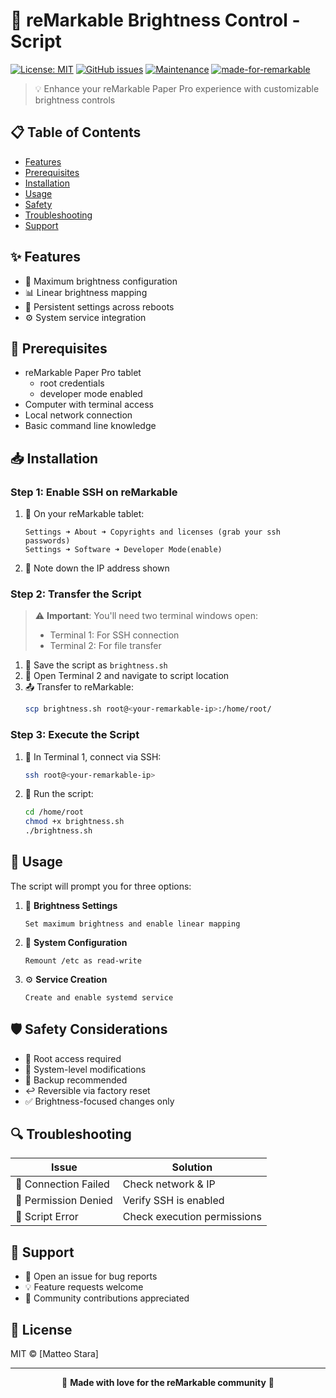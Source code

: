 # 🌟 reMarkable Brightness Control - Script

[![License: MIT](https://img.shields.io/badge/License-MIT-yellow.svg)](https://opensource.org/licenses/MIT)
[![GitHub issues](https://img.shields.io/github/issues/yourusername/remarkable-brightness.svg)](https://github.com/yourusername/remarkable-brightness/issues)
[![Maintenance](https://img.shields.io/badge/Maintained%3F-yes-green.svg)](https://github.com/yourusername/remarkable-brightness/graphs/commit-activity)
[![made-for-remarkable](https://img.shields.io/badge/Made%20for-reMarkable-blue.svg)](https://remarkable.com/)

> 💡 Enhance your reMarkable Paper Pro experience with customizable brightness controls

## 📋 Table of Contents

- [Features](#-features)
- [Prerequisites](#-prerequisites)
- [Installation](#-installation)
- [Usage](#-usage)
- [Safety](#-safety)
- [Troubleshooting](#-troubleshooting)
- [Support](#-support)

## ✨ Features

- 🔆 Maximum brightness configuration
- 📊 Linear brightness mapping
- 🔄 Persistent settings across reboots
- ⚙️ System service integration

## 🔧 Prerequisites

- reMarkable Paper Pro tablet
  - root credentials
  - developer mode enabled
- Computer with terminal access
- Local network connection
- Basic command line knowledge

## 📥 Installation

### Step 1: Enable SSH on reMarkable

1. 📱 On your reMarkable tablet:
   ```
   Settings ➜ About ➜ Copyrights and licenses (grab your ssh passwords)
   Settings ➜ Software ➜ Developer Mode(enable)
   ```
2. 📝 Note down the IP address shown

### Step 2: Transfer the Script

> ⚠️ **Important**: You'll need two terminal windows open:
>
> - Terminal 1: For SSH connection
> - Terminal 2: For file transfer

1. 💾 Save the script as `brightness.sh`
2. 📂 Open Terminal 2 and navigate to script location
3. 📤 Transfer to reMarkable:
   ```bash
   scp brightness.sh root@<your-remarkable-ip>:/home/root/
   ```

### Step 3: Execute the Script

1. 🔌 In Terminal 1, connect via SSH:

   ```bash
   ssh root@<your-remarkable-ip>
   ```

2. 🚀 Run the script:
   ```bash
   cd /home/root
   chmod +x brightness.sh
   ./brightness.sh
   ```

## 🎯 Usage

The script will prompt you for three options:

1. 🔆 **Brightness Settings**

   ```
   Set maximum brightness and enable linear mapping
   ```

2. 💾 **System Configuration**

   ```
   Remount /etc as read-write
   ```

3. ⚙️ **Service Creation**
   ```
   Create and enable systemd service
   ```

## 🛡️ Safety Considerations

- 🔐 Root access required
- 📑 System-level modifications
- 💾 Backup recommended
- ↩️ Reversible via factory reset
- ✅ Brightness-focused changes only

## 🔍 Troubleshooting

| Issue                | Solution                    |
| -------------------- | --------------------------- |
| 🔴 Connection Failed | Check network & IP          |
| 🔴 Permission Denied | Verify SSH is enabled       |
| 🔴 Script Error      | Check execution permissions |

## 💬 Support

- 📮 Open an issue for bug reports
- 💡 Feature requests welcome
- 🤝 Community contributions appreciated

## 📜 License

MIT © [Matteo Stara]

---

<div align="center">

🌟 **Made with love for the reMarkable community** 🌟

</div>

